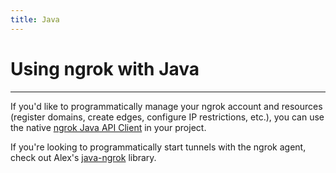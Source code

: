 ```yaml
---
title: Java
---
```


# Using ngrok with Java
------------

If you'd like to programmatically manage your ngrok account and resources (register domains, create edges, configure IP restrictions, etc.), you can use the native [ngrok Java API Client](https://github.com/ngrok/ngrok-api-java) in your project.

If you're looking to programmatically start tunnels with the ngrok agent, check out Alex's [java-ngrok](https://github.com/alexdlaird/java-ngrok) library.

